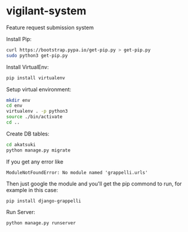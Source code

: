 # vigilant-system
Feature request submission system

Install Pip:

```sh
curl https://bootstrap.pypa.io/get-pip.py > get-pip.py
sudo python3 get-pip.py
```

Install VirtualEnv:
```sh
pip install virtualenv
```

Setup virtual environment:
```sh
mkdir env
cd env
virtualenv . -p python3
source ./bin/activate
cd ..
```

Create DB tables:
```sh
cd akatsuki
python manage.py migrate
```

If you get any error like 
```
ModuleNotFoundError: No module named 'grappelli.urls'
```
Then just google the module and you'll get the pip commond to run, 
for example in this case:
```
pip install django-grappelli
```

Run Server:
```sh
python manage.py runserver
```

